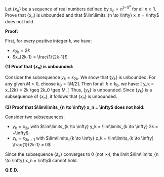 Let $\{x_n\}$ be a sequence of real numbers defined by $x_n = n^{(-1)^n}$ for all $n \geq 1$. Prove that $\{x_n\}$ is unbounded and that $\lim\limits_{n \to \infty} x_n = \infty$ does not hold.

**Proof:**

First, for every positive integer $k$, we have:
- $x_{2k} = 2k$
- $x_{2k-1} = \frac{1}{2k-1}$

**(1) Proof that $\{x_n\}$ is unbounded:**

Consider the subsequence $y_k = x_{2k}$. We show that $\{y_k\}$ is unbounded. For any given $M > 0$, choose $k_0 = \lceil M/2 \rceil$. Then for all $k \geq k_0$, we have:
\[
y_k = x_{2k} = 2k \geq 2k_0 \geq M.
\]
Thus, $\{y_k\}$ is unbounded. Since $\{y_k\}$ is a subsequence of $\{x_n\}$, it follows that $\{x_n\}$ is unbounded.

**(2) Proof that $\lim\limits_{n \to \infty} x_n = \infty$ does not hold:**

Consider two subsequences:
- $y_k = x_{2k}$ with $\lim\limits_{k \to \infty} y_k = \lim\limits_{k \to \infty} 2k = +\infty$
- $z_k = x_{2k-1}$ with $\lim\limits_{k \to \infty} z_k = \lim\limits_{k \to \infty} \frac{1}{2k-1} = 0$

Since the subsequence $\{z_k\}$ converges to $0$ (not $\infty$), the limit $\lim\limits_{n \to \infty} x_n = \infty$ cannot hold.

**Q.E.D.**